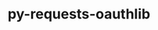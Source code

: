 ---
title: "py-requests-oauthlib"
layout: cache
categories: [package, develop-2024-02-25]
meta: {"versions": ["1.3.1"], "compilers": ["apple-clang@=15.0.0", "gcc@=11.4.0"], "oss": ["ubuntu20.04", "ubuntu22.04", "ventura"], "platforms": ["darwin", "linux"], "targets": ["aarch64", "neoverse_v1", "neoverse_v2", "x86_64_v3"], "stacks": ["e4s", "e4s-neoverse-v2", "e4s-neoverse_v1", "ml-darwin-aarch64-mps", "ml-linux-x86_64-cpu", "ml-linux-x86_64-cuda", "ml-linux-x86_64-rocm", "root"], "num_specs": 9, "num_specs_by_stack": {"ml-darwin-aarch64-mps": 1, "root": 9, "e4s-neoverse_v1": 2, "e4s": 2, "e4s-neoverse-v2": 2, "ml-linux-x86_64-cuda": 2, "ml-linux-x86_64-cpu": 2, "ml-linux-x86_64-rocm": 2}}
spec_details: [{"hash": "lbqlc3nmn5k33hitcqyeseyzzpjc5wiv", "compiler": "apple-clang@=15.0.0", "versions": ["1.3.1"], "os": "ventura", "platform": "darwin", "target": "aarch64", "variants": ["build_system=python_pip"], "stacks": ["ml-darwin-aarch64-mps", "root"], "size": "-", "tarball": "https://binaries.spack.io/develop-2024-02-25/build_cache/darwin-ventura-aarch64/apple-clang-15.0.0/py-requests-oauthlib-1.3.1/darwin-ventura-aarch64-apple-clang-15.0.0-py-requests-oauthlib-1.3.1-lbqlc3nmn5k33hitcqyeseyzzpjc5wiv.spack"}, {"hash": "aq4ucqfo4yuvzbbjbl33hmainbd3fgo6", "compiler": "gcc@=11.4.0", "versions": ["1.3.1"], "os": "ubuntu20.04", "platform": "linux", "target": "neoverse_v1", "variants": ["build_system=python_pip"], "stacks": ["e4s-neoverse_v1", "root"], "size": "-", "tarball": "https://binaries.spack.io/develop-2024-02-25/build_cache/linux-ubuntu20.04-neoverse_v1/gcc-11.4.0/py-requests-oauthlib-1.3.1/linux-ubuntu20.04-neoverse_v1-gcc-11.4.0-py-requests-oauthlib-1.3.1-aq4ucqfo4yuvzbbjbl33hmainbd3fgo6.spack"}, {"hash": "tvqthtzyhhrjk4v5nkmpjtymkdt26vk5", "compiler": "gcc@=11.4.0", "versions": ["1.3.1"], "os": "ubuntu20.04", "platform": "linux", "target": "neoverse_v1", "variants": ["build_system=python_pip"], "stacks": ["e4s-neoverse_v1", "root"], "size": "-", "tarball": "https://binaries.spack.io/develop-2024-02-25/build_cache/linux-ubuntu20.04-neoverse_v1/gcc-11.4.0/py-requests-oauthlib-1.3.1/linux-ubuntu20.04-neoverse_v1-gcc-11.4.0-py-requests-oauthlib-1.3.1-tvqthtzyhhrjk4v5nkmpjtymkdt26vk5.spack"}, {"hash": "djj6jst7elw3ylxz44mosgjqriv3gkd4", "compiler": "gcc@=11.4.0", "versions": ["1.3.1"], "os": "ubuntu20.04", "platform": "linux", "target": "x86_64_v3", "variants": ["build_system=python_pip"], "stacks": ["root", "e4s"], "size": "-", "tarball": "https://binaries.spack.io/develop-2024-02-25/build_cache/linux-ubuntu20.04-x86_64_v3/gcc-11.4.0/py-requests-oauthlib-1.3.1/linux-ubuntu20.04-x86_64_v3-gcc-11.4.0-py-requests-oauthlib-1.3.1-djj6jst7elw3ylxz44mosgjqriv3gkd4.spack"}, {"hash": "fc2e6rvepfwbs2l3h5csqx6e3bjamu6l", "compiler": "gcc@=11.4.0", "versions": ["1.3.1"], "os": "ubuntu20.04", "platform": "linux", "target": "x86_64_v3", "variants": ["build_system=python_pip"], "stacks": ["root", "e4s"], "size": "-", "tarball": "https://binaries.spack.io/develop-2024-02-25/build_cache/linux-ubuntu20.04-x86_64_v3/gcc-11.4.0/py-requests-oauthlib-1.3.1/linux-ubuntu20.04-x86_64_v3-gcc-11.4.0-py-requests-oauthlib-1.3.1-fc2e6rvepfwbs2l3h5csqx6e3bjamu6l.spack"}, {"hash": "7lbvlpbwobdkpvdvnbte2l4yy2xplkov", "compiler": "gcc@=11.4.0", "versions": ["1.3.1"], "os": "ubuntu22.04", "platform": "linux", "target": "neoverse_v2", "variants": ["build_system=python_pip"], "stacks": ["e4s-neoverse-v2", "root"], "size": "-", "tarball": "https://binaries.spack.io/develop-2024-02-25/build_cache/linux-ubuntu22.04-neoverse_v2/gcc-11.4.0/py-requests-oauthlib-1.3.1/linux-ubuntu22.04-neoverse_v2-gcc-11.4.0-py-requests-oauthlib-1.3.1-7lbvlpbwobdkpvdvnbte2l4yy2xplkov.spack"}, {"hash": "42ndilxpa2v3ko3zv2cmqis3fu4dvu4m", "compiler": "gcc@=11.4.0", "versions": ["1.3.1"], "os": "ubuntu22.04", "platform": "linux", "target": "neoverse_v2", "variants": ["build_system=python_pip"], "stacks": ["e4s-neoverse-v2", "root"], "size": "-", "tarball": "https://binaries.spack.io/develop-2024-02-25/build_cache/linux-ubuntu22.04-neoverse_v2/gcc-11.4.0/py-requests-oauthlib-1.3.1/linux-ubuntu22.04-neoverse_v2-gcc-11.4.0-py-requests-oauthlib-1.3.1-42ndilxpa2v3ko3zv2cmqis3fu4dvu4m.spack"}, {"hash": "qpjicxxkaz2bivnr3zlghfviotsdbxoc", "compiler": "gcc@=11.4.0", "versions": ["1.3.1"], "os": "ubuntu22.04", "platform": "linux", "target": "x86_64_v3", "variants": ["build_system=python_pip"], "stacks": ["ml-linux-x86_64-cuda", "root", "ml-linux-x86_64-cpu", "ml-linux-x86_64-rocm"], "size": "-", "tarball": "https://binaries.spack.io/develop-2024-02-25/build_cache/linux-ubuntu22.04-x86_64_v3/gcc-11.4.0/py-requests-oauthlib-1.3.1/linux-ubuntu22.04-x86_64_v3-gcc-11.4.0-py-requests-oauthlib-1.3.1-qpjicxxkaz2bivnr3zlghfviotsdbxoc.spack"}, {"hash": "k2hfv57n274bydgu25v4hgk7tosp5zic", "compiler": "gcc@=11.4.0", "versions": ["1.3.1"], "os": "ubuntu22.04", "platform": "linux", "target": "x86_64_v3", "variants": ["build_system=python_pip"], "stacks": ["ml-linux-x86_64-cuda", "root", "ml-linux-x86_64-cpu", "ml-linux-x86_64-rocm"], "size": "-", "tarball": "https://binaries.spack.io/develop-2024-02-25/build_cache/linux-ubuntu22.04-x86_64_v3/gcc-11.4.0/py-requests-oauthlib-1.3.1/linux-ubuntu22.04-x86_64_v3-gcc-11.4.0-py-requests-oauthlib-1.3.1-k2hfv57n274bydgu25v4hgk7tosp5zic.spack"}]
---